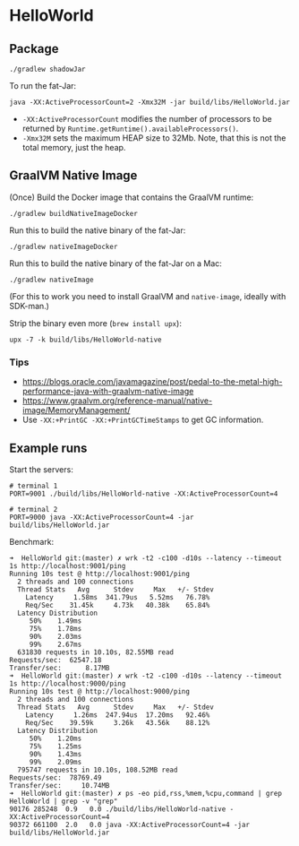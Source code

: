 # HelloWorld

## Package
```
./gradlew shadowJar
```

To run the fat-Jar:
```
java -XX:ActiveProcessorCount=2 -Xmx32M -jar build/libs/HelloWorld.jar
```

- `-XX:ActiveProcessorCount` modifies the number of processors to be returned by `Runtime.getRuntime().availableProcessors()`.
- `-Xmx32M` sets the maximum HEAP size to 32Mb. Note, that this is not the total memory, just the heap.

## GraalVM Native Image

(Once) Build the Docker image that contains the GraalVM runtime:
```
./gradlew buildNativeImageDocker
```

Run this to build the native binary of the fat-Jar:
```
./gradlew nativeImageDocker
```

Run this to build the native binary of the fat-Jar on a Mac:
```
./gradlew nativeImage
```
(For this to work you need to install GraalVM and `native-image`, ideally with SDK-man.)

Strip the binary even more (`brew install upx`):
```
upx -7 -k build/libs/HelloWorld-native
```

### Tips

- https://blogs.oracle.com/javamagazine/post/pedal-to-the-metal-high-performance-java-with-graalvm-native-image
- https://www.graalvm.org/reference-manual/native-image/MemoryManagement/
- Use `-XX:+PrintGC -XX:+PrintGCTimeStamps` to get GC information. 

## Example runs

Start the servers:
```shell
# terminal 1
PORT=9001 ./build/libs/HelloWorld-native -XX:ActiveProcessorCount=4

# terminal 2
PORT=9000 java -XX:ActiveProcessorCount=4 -jar build/libs/HelloWorld.jar
```

Benchmark:
```
➜  HelloWorld git:(master) ✗ wrk -t2 -c100 -d10s --latency --timeout 1s http://localhost:9001/ping
Running 10s test @ http://localhost:9001/ping
  2 threads and 100 connections
  Thread Stats   Avg      Stdev     Max   +/- Stdev
    Latency     1.58ms  341.79us   5.52ms   76.78%
    Req/Sec    31.45k     4.73k   40.38k    65.84%
  Latency Distribution
     50%    1.49ms
     75%    1.78ms
     90%    2.03ms
     99%    2.67ms
  631830 requests in 10.10s, 82.55MB read
Requests/sec:  62547.18
Transfer/sec:      8.17MB
➜  HelloWorld git:(master) ✗ wrk -t2 -c100 -d10s --latency --timeout 1s http://localhost:9000/ping
Running 10s test @ http://localhost:9000/ping
  2 threads and 100 connections
  Thread Stats   Avg      Stdev     Max   +/- Stdev
    Latency     1.26ms  247.94us  17.20ms   92.46%
    Req/Sec    39.59k     3.26k   43.56k    88.12%
  Latency Distribution
     50%    1.20ms
     75%    1.25ms
     90%    1.43ms
     99%    2.09ms
  795747 requests in 10.10s, 108.52MB read
Requests/sec:  78769.49
Transfer/sec:     10.74MB
➜  HelloWorld git:(master) ✗ ps -eo pid,rss,%mem,%cpu,command | grep HelloWorld | grep -v "grep"
90176 285248  0.9   0.0 ./build/libs/HelloWorld-native -XX:ActiveProcessorCount=4
90372 661100  2.0   0.0 java -XX:ActiveProcessorCount=4 -jar build/libs/HelloWorld.jar
```
